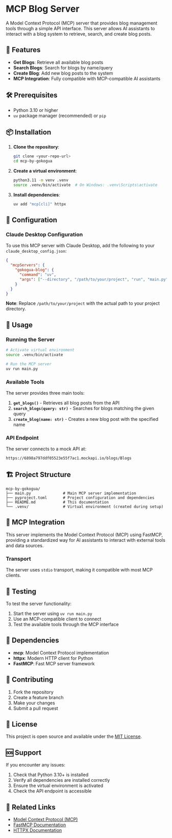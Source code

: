# MCP Blog Server

A Model Context Protocol (MCP) server that provides blog management tools through a simple API interface. This server allows AI assistants to interact with a blog system to retrieve, search, and create blog posts.

## 🚀 Features

- **Get Blogs**: Retrieve all available blog posts
- **Search Blogs**: Search for blogs by name/query
- **Create Blog**: Add new blog posts to the system
- **MCP Integration**: Fully compatible with MCP-compatible AI assistants

## 🛠️ Prerequisites

- Python 3.10 or higher
- `uv` package manager (recommended) or `pip`

## 📦 Installation

1. **Clone the repository**:

   ```bash
   git clone <your-repo-url>
   cd mcp-by-gokogua
   ```

2. **Create a virtual environment**:

   ```bash
   python3.11 -m venv .venv
   source .venv/bin/activate  # On Windows: .venv\Scripts\activate
   ```

3. **Install dependencies**:
   ```bash
   uv add "mcp[cli]" httpx
   ```

## 🔧 Configuration

### Claude Desktop Configuration

To use this MCP server with Claude Desktop, add the following to your `claude_desktop_config.json`:

```json
{
  "mcpServers": {
    "gokogua-blog": {
      "command": "uv",
      "args": ["--directory", "/path/to/your/project", "run", "main.py"]
    }
  }
}
```

**Note**: Replace `/path/to/your/project` with the actual path to your project directory.

## 🚀 Usage

### Running the Server

```bash
# Activate virtual environment
source .venv/bin/activate

# Run the MCP server
uv run main.py
```

### Available Tools

The server provides three main tools:

1. **`get_blogs()`** - Retrieves all blog posts from the API
2. **`search_blogs(query: str)`** - Searches for blogs matching the given query
3. **`create_blog(name: str)`** - Creates a new blog post with the specified name

### API Endpoint

The server connects to a mock API at:

```
https://6898a797ddf05523e55f7ac1.mockapi.io/blogs/Blogs
```

## 🏗️ Project Structure

```
mcp-by-gokogua/
├── main.py              # Main MCP server implementation
├── pyproject.toml       # Project configuration and dependencies
├── README.md            # This documentation
└── .venv/               # Virtual environment (created during setup)
```

## 🔌 MCP Integration

This server implements the Model Context Protocol (MCP) using FastMCP, providing a standardized way for AI assistants to interact with external tools and data sources.

### Transport

The server uses `stdio` transport, making it compatible with most MCP clients.

## 🧪 Testing

To test the server functionality:

1. Start the server using `uv run main.py`
2. Use an MCP-compatible client to connect
3. Test the available tools through the MCP interface

## 📝 Dependencies

- **mcp**: Model Context Protocol implementation
- **httpx**: Modern HTTP client for Python
- **FastMCP**: Fast MCP server framework

## 🤝 Contributing

1. Fork the repository
2. Create a feature branch
3. Make your changes
4. Submit a pull request

## 📄 License

This project is open source and available under the [MIT License](LICENSE).

## 🆘 Support

If you encounter any issues:

1. Check that Python 3.10+ is installed
2. Verify all dependencies are installed correctly
3. Ensure the virtual environment is activated
4. Check the API endpoint is accessible

## 🔗 Related Links

- [Model Context Protocol (MCP)](https://modelcontextprotocol.io/)
- [FastMCP Documentation](https://github.com/jlowin/fastmcp)
- [HTTPX Documentation](https://www.python-httpx.org/)
